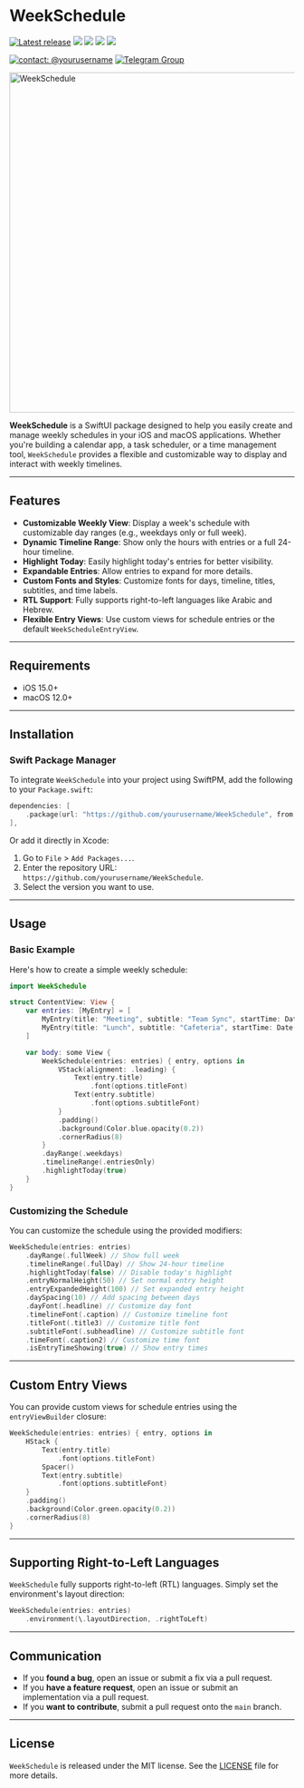 # WeekSchedule

[![Latest release](https://img.shields.io/github/v/release/yourusername/WeekSchedule?color=brightgreen&label=version)](https://github.com/yourusername/WeekSchedule/releases/latest)
[![](https://img.shields.io/endpoint?url=https%3A%2F%2Fswiftpackageindex.com%2Fapi%2Fpackages%2Fyourusername%2FWeekSchedule%2Fbadge%3Ftype%3Dswift-versions)](https://swiftpackageindex.com/yourusername/WeekSchedule)
[![](https://img.shields.io/endpoint?url=https%3A%2F%2Fswiftpackageindex.com%2Fapi%2Fpackages%2Fyourusername%2FWeekSchedule%2Fbadge%3Ftype%3Dplatforms)](https://swiftpackageindex.com/yourusername/WeekSchedule)
[![](https://img.shields.io/badge/SPM-supported-DE5C43.svg?color=brightgreen)](https://swift.org/package-manager/)
![](https://img.shields.io/github/license/yourusername/WeekSchedule)

[![contact: @yourusername](https://img.shields.io/badge/contact-%40yourusername-blue.svg?style=flat)](https://t.me/yourusername)
[![Telegram Group](https://img.shields.io/endpoint?color=neon&style=flat-square&url=https%3A%2F%2Ftg.sumanjay.workers.dev%2Fswiftui_dev)](https://telegram.dog/swiftui_dev)

<p align="left">
<img src="Sources/Gifs/teaser.jpg" alt="WeekSchedule" width="600">
</p>

**WeekSchedule** is a SwiftUI package designed to help you easily create and manage weekly schedules in your iOS and macOS applications. Whether you're building a calendar app, a task scheduler, or a time management tool, `WeekSchedule` provides a flexible and customizable way to display and interact with weekly timelines.

---

## Features

- **Customizable Weekly View**: Display a week's schedule with customizable day ranges (e.g., weekdays only or full week).
- **Dynamic Timeline Range**: Show only the hours with entries or a full 24-hour timeline.
- **Highlight Today**: Easily highlight today's entries for better visibility.
- **Expandable Entries**: Allow entries to expand for more details.
- **Custom Fonts and Styles**: Customize fonts for days, timeline, titles, subtitles, and time labels.
- **RTL Support**: Fully supports right-to-left languages like Arabic and Hebrew.
- **Flexible Entry Views**: Use custom views for schedule entries or the default `WeekScheduleEntryView`.

---

## Requirements

- iOS 15.0+
- macOS 12.0+

---

## Installation

### Swift Package Manager

To integrate `WeekSchedule` into your project using SwiftPM, add the following to your `Package.swift`:

```swift
dependencies: [
    .package(url: "https://github.com/yourusername/WeekSchedule", from: "0.1.0"),
],
```

Or add it directly in Xcode:

1. Go to `File` > `Add Packages...`.
2. Enter the repository URL: `https://github.com/yourusername/WeekSchedule`.
3. Select the version you want to use.

---

## Usage

### Basic Example

Here's how to create a simple weekly schedule:

```swift
import WeekSchedule

struct ContentView: View {
    var entries: [MyEntry] = [
        MyEntry(title: "Meeting", subtitle: "Team Sync", startTime: Date(), endTime: Date().addingTimeInterval(3600)),
        MyEntry(title: "Lunch", subtitle: "Cafeteria", startTime: Date().addingTimeInterval(7200), endTime: Date().addingTimeInterval(9000))
    ]

    var body: some View {
        WeekSchedule(entries: entries) { entry, options in
            VStack(alignment: .leading) {
                Text(entry.title)
                    .font(options.titleFont)
                Text(entry.subtitle)
                    .font(options.subtitleFont)
            }
            .padding()
            .background(Color.blue.opacity(0.2))
            .cornerRadius(8)
        }
        .dayRange(.weekdays)
        .timelineRange(.entriesOnly)
        .highlightToday(true)
    }
}
```

### Customizing the Schedule

You can customize the schedule using the provided modifiers:

```swift
WeekSchedule(entries: entries)
    .dayRange(.fullWeek) // Show full week
    .timelineRange(.fullDay) // Show 24-hour timeline
    .highlightToday(false) // Disable today's highlight
    .entryNormalHeight(50) // Set normal entry height
    .entryExpandedHeight(100) // Set expanded entry height
    .daySpacing(10) // Add spacing between days
    .dayFont(.headline) // Customize day font
    .timelineFont(.caption) // Customize timeline font
    .titleFont(.title3) // Customize title font
    .subtitleFont(.subheadline) // Customize subtitle font
    .timeFont(.caption2) // Customize time font
    .isEntryTimeShowing(true) // Show entry times
```

---

## Custom Entry Views

You can provide custom views for schedule entries using the `entryViewBuilder` closure:

```swift
WeekSchedule(entries: entries) { entry, options in
    HStack {
        Text(entry.title)
            .font(options.titleFont)
        Spacer()
        Text(entry.subtitle)
            .font(options.subtitleFont)
    }
    .padding()
    .background(Color.green.opacity(0.2))
    .cornerRadius(8)
}
```

---

## Supporting Right-to-Left Languages

`WeekSchedule` fully supports right-to-left (RTL) languages. Simply set the environment's layout direction:

```swift
WeekSchedule(entries: entries)
    .environment(\.layoutDirection, .rightToLeft)
```

---

## Communication

- If you **found a bug**, open an issue or submit a fix via a pull request.
- If you **have a feature request**, open an issue or submit an implementation via a pull request.
- If you **want to contribute**, submit a pull request onto the `main` branch.

---

## License

`WeekSchedule` is released under the MIT license. See the [LICENSE](LICENSE) file for more details.
